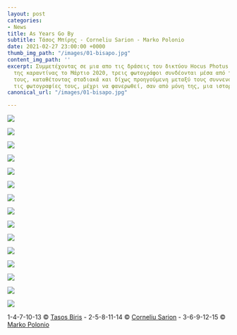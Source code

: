 ```yaml
---
layout: post
categories:
- News
title: As Years Go By
subtitle: Τάσος Μπίρης - Corneliu Sarion - Marko Polonio
date: 2021-02-27 23:00:00 +0000
thumb_img_path: "/images/01-bisapo.jpg"
content_img_path: ''
excerpt: Συμμετέχοντας σε μια απο τις δράσεις του δικτύου Hocus Photus στη διάρκεια
  της καραντίνας το Μάρτιο 2020, τρεις φωτογράφοι συνδέονται μέσα από τις εικόνες
  τους, καταθέτοντας σταδιακά και δίχως προηγούμενη μεταξύ τους συννενόηση, μια-μια
  τις φωτογραφίες τους, μέχρι να φανερωθεί, σαν από μόνη της, μια ιστορία.
canonical_url: "/images/01-bisapo.jpg"

---
```

![](/images/01-bisapo.jpg)

![](/images/02-bisapo.jpg)

![](/images/03-bisapo.jpg)

![](/images/04-bisapo.jpg)

![](/images/05-bisapo.jpg)

![](/images/06-bisapo.jpg)

![](/images/07-bisapo.jpg)

![](/images/08-92236618_10221736423942210_1973237804053823488_o.jpg)

![](/images/09-bisapo.jpg)

![](/images/10-bisapo.jpg)

![](/images/11-bisapo.jpg)

![](/images/12-bisapo.jpg)

![](/images/13-bisapo.jpg)

![](/images/14-bisapo.jpg)

![](/images/15-bisapo.jpg)

1-4-7-10-13 © <a href="https://www.facebook.com/tasos.biris.108" target="blank">Tasos Biris</a> - 2-5-8-11-14 © <a href="https://www.facebook.com/profile.php?id=100004147575145" target="blank">Corneliu Sarion</a> - 3-6-9-12-15 © <a href="https://www.facebook.com/profile.php?id=100011687118637" target="blank">Marko Polonio</a>